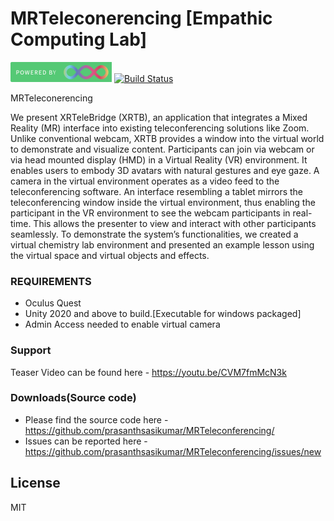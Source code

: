 # MRTeleconerencing [Empathic Computing Lab]

[![N|Solid](https://github.com/prasanthsasikumar/localMultiplayer/blob/master/powerdByLogo.png)](http://empathiccomputing.org/)
[![Build Status](https://travis-ci.org/joemccann/dillinger.svg?branch=master)](https://github.com/prasanthsasikumar/HyperdrumDemo)

MRTeleconerencing

We present XRTeleBridge (XRTB), an application that integrates a Mixed Reality (MR) interface into existing teleconferencing solutions like Zoom. Unlike conventional webcam, XRTB provides a window into the virtual world to demonstrate and visualize content. Participants can join via webcam or via head mounted display (HMD) in a Virtual Reality (VR) environment. It enables users to embody 3D avatars with natural gestures and eye gaze. A camera in the virtual environment operates as a video feed to the teleconferencing software. An interface resembling a tablet mirrors the teleconferencing window inside the virtual environment, thus enabling the participant in the VR environment to see the webcam participants in real-time. This allows the presenter to view and interact with other participants seamlessly. To demonstrate the system’s functionalities, we created a virtual chemistry lab environment and presented an example lesson using the virtual space and virtual objects and effects.


### REQUIREMENTS
- Oculus Quest 
- Unity 2020 and above to build.[Executable for windows packaged]
- Admin Access needed to enable virtual camera

### Support
Teaser Video can be found here - https://youtu.be/CVM7fmMcN3k


### Downloads(Source code)
- Please find the source code here - https://github.com/prasanthsasikumar/MRTeleconferencing/
- Issues can be reported here - https://github.com/prasanthsasikumar/MRTeleconferencing/issues/new


License
----

MIT



